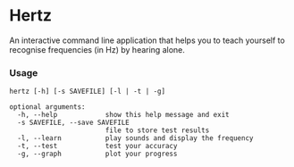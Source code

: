 # Hertz

An interactive command line application that helps you to teach yourself to recognise frequencies (in Hz) by hearing alone.

### Usage

```
hertz [-h] [-s SAVEFILE] [-l | -t | -g]

optional arguments:
  -h, --help            show this help message and exit
  -s SAVEFILE, --save SAVEFILE
                        file to store test results
  -l, --learn           play sounds and display the frequency
  -t, --test            test your accuracy
  -g, --graph           plot your progress
```
